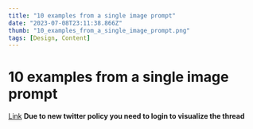 ```yaml
---
title: "10 examples from a single image prompt"
date: "2023-07-08T23:11:38.866Z"
thumb: "10_examples_from_a_single_image_prompt.png"
tags: [Design, Content]
---
```


# 10 examples from a single image prompt

[Link](https://twitter.com/HBCoop_/status/1647675570644189185)
**Due to new twitter policy you need to login to visualize the thread**
